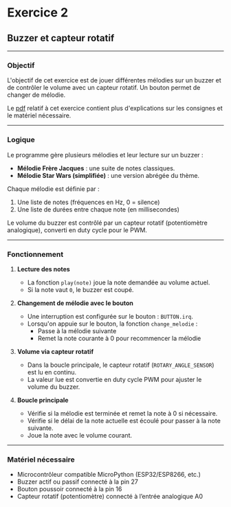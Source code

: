 # Exercice 2

## Buzzer et capteur rotatif

---

### Objectif
L'objectif de cet exercice est de jouer différentes mélodies sur un buzzer et de contrôler le volume avec un capteur rotatif. Un bouton permet de changer de mélodie.

Le [pdf](./Exercice2.pdf) relatif à cet exercice contient plus d'explications sur les consignes et le matériel nécessaire.

---

### Logique

Le programme gère plusieurs mélodies et leur lecture sur un buzzer :
- **Mélodie Frère Jacques** : une suite de notes classiques.
- **Mélodie Star Wars (simplifiée)** : une version abrégée du thème.

Chaque mélodie est définie par :
1. Une liste de notes (fréquences en Hz, 0 = silence)
2. Une liste de durées entre chaque note (en millisecondes)

Le volume du buzzer est contrôlé par un capteur rotatif (potentiomètre analogique), converti en duty cycle pour le PWM.

---

### Fonctionnement

1. **Lecture des notes**  
   - La fonction `play(note)` joue la note demandée au volume actuel.
   - Si la note vaut `0`, le buzzer est coupé.

2. **Changement de mélodie avec le bouton**  
   - Une interruption est configurée sur le bouton : `BUTTON.irq`.
   - Lorsqu'on appuie sur le bouton, la fonction `change_melodie` :
     - Passe à la mélodie suivante
     - Remet la note courante à 0 pour recommencer la mélodie

3. **Volume via capteur rotatif**  
   - Dans la boucle principale, le capteur rotatif (`ROTARY_ANGLE_SENSOR`) est lu en continu.
   - La valeur lue est convertie en duty cycle PWM pour ajuster le volume du buzzer.

4. **Boucle principale**  
   - Vérifie si la mélodie est terminée et remet la note à 0 si nécessaire.
   - Vérifie si le délai de la note actuelle est écoulé pour passer à la note suivante.
   - Joue la note avec le volume courant.

---

### Matériel nécessaire

- Microcontrôleur compatible MicroPython (ESP32/ESP8266, etc.)
- Buzzer actif ou passif connecté à la pin 27
- Bouton poussoir connecté à la pin 16
- Capteur rotatif (potentiomètre) connecté à l’entrée analogique A0

